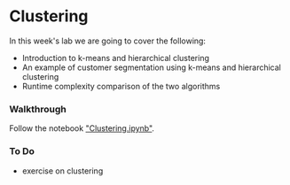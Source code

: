 # Clustering

In this week's lab we are going to cover the following:
- Introduction to k-means and hierarchical clustering
- An example of customer segmentation using k-means and hierarchical clustering
- Runtime complexity comparison of the two algorithms

### Walkthrough
Follow the notebook ["Clustering.ipynb"](Clustering.ipynb).

### To Do 
- exercise on clustering 